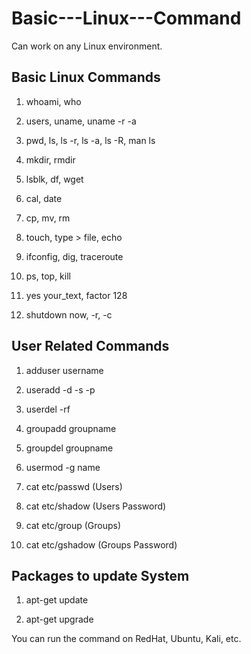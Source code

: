 # Basic---Linux---Command
Can work on any Linux environment.
## Basic Linux Commands

1. whoami, who

2. users, uname, uname -r -a

3. pwd, ls, ls -r, ls -a, ls -R, man ls

4. mkdir, rmdir

5. lsblk, df, wget <url>

6. cal, date

7. cp, mv, rm

8. touch, type > file, echo 

9. ifconfig, dig, traceroute

10. ps, top, kill

11. yes your_text, factor 128

12. shutdown now, -r, -c
  
  ## User Related Commands

1. adduser username

2. useradd -d -s -p

3. userdel -rf

4. groupadd groupname

5. groupdel groupname

6. usermod -g name

7. cat etc/passwd (Users)

8. cat etc/shadow (Users Password)
  


9. cat etc/group (Groups)

10. cat etc/gshadow (Groups Password)
  
  ## Packages to update System

1. apt-get update 

2. apt-get upgrade
  
You can run the command on RedHat, Ubuntu, Kali, etc. 
